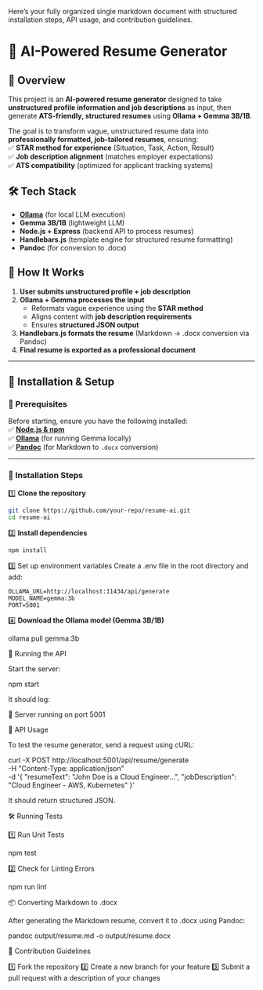 Here’s your fully organized single markdown document with structured installation steps, API usage, and contribution guidelines.

# 🚀 AI-Powered Resume Generator

## 📌 Overview
This project is an **AI-powered resume generator** designed to take **unstructured profile information and job descriptions** as input, then generate **ATS-friendly, structured resumes** using **Ollama + Gemma 3B/1B**.  

The goal is to transform vague, unstructured resume data into **professionally formatted, job-tailored resumes**, ensuring:  
✅ **STAR method for experience** (Situation, Task, Action, Result)  
✅ **Job description alignment** (matches employer expectations)  
✅ **ATS compatibility** (optimized for applicant tracking systems)  

## 🛠️ Tech Stack
- **[Ollama](https://ollama.com/)** (for local LLM execution)  
- **Gemma 3B/1B** (lightweight LLM)  
- **Node.js + Express** (backend API to process resumes)  
- **Handlebars.js** (template engine for structured resume formatting)  
- **Pandoc** (for conversion to .docx)  

## 🔧 How It Works
1. **User submits unstructured profile + job description**  
2. **Ollama + Gemma processes the input**  
   - Reformats vague experience using the **STAR method**  
   - Aligns content with **job description requirements**  
   - Ensures **structured JSON output**  
3. **Handlebars.js formats the resume** (Markdown → .docx conversion via Pandoc)  
4. **Final resume is exported as a professional document**  

---

## 🚀 Installation & Setup

### 📌 Prerequisites  
Before starting, ensure you have the following installed:  
✅ **[Node.js & npm](https://nodejs.org/)**  
✅ **[Ollama](https://ollama.com/)** (for running Gemma locally)  
✅ **[Pandoc](https://pandoc.org/installing.html)** (for Markdown to `.docx` conversion)  

---

### 🔧 Installation Steps

1️⃣ **Clone the repository**  
```bash
git clone https://github.com/your-repo/resume-ai.git
cd resume-ai
```
2️⃣ **Install dependencies**

```bash
npm install
```
3️⃣ Set up environment variables
Create a .env file in the root directory and add:
```
OLLAMA_URL=http://localhost:11434/api/generate
MODEL_NAME=gemma:3b
PORT=5001
```
4️⃣ **Download the Ollama model (Gemma 3B/1B)**

ollama pull gemma:3b

🚀 Running the API

Start the server:

npm start

It should log:

🚀 Server running on port 5001

📡 API Usage

To test the resume generator, send a request using cURL:

curl -X POST http://localhost:5001/api/resume/generate \
     -H "Content-Type: application/json" \
     -d '{
       "resumeText": "John Doe is a Cloud Engineer...",
       "jobDescription": "Cloud Engineer - AWS, Kubernetes"
     }'

It should return structured JSON.

🛠️ Running Tests

1️⃣ Run Unit Tests

npm test

2️⃣ Check for Linting Errors

npm run lint

📦 Converting Markdown to .docx

After generating the Markdown resume, convert it to .docx using Pandoc:

pandoc output/resume.md -o output/resume.docx

📜 Contribution Guidelines

1️⃣ Fork the repository
2️⃣ Create a new branch for your feature
3️⃣ Submit a pull request with a description of your changes